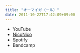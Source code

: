 ```yaml
---
title: "オーマイガ（ール）"
date: 2011-10-22T17:42:09+09:00
---
```


- YouTube
- [NicoNico](https://nico.ms/sm15955428)
- Spotify
- Bandcamp

